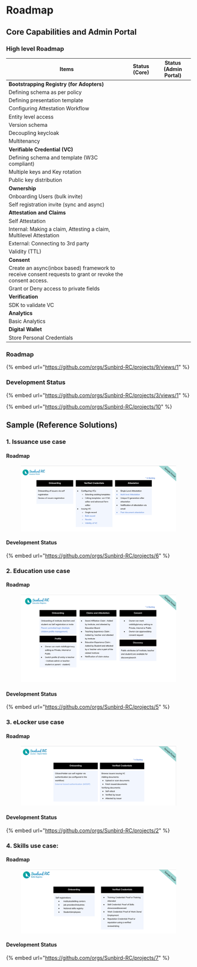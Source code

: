 # Roadmap

## Core Capabilities and Admin Portal

### High level Roadmap

<table><thead><tr><th>Items</th><th data-type="select">Status (Core)</th><th data-type="select">Status (Admin Portal)</th></tr></thead><tbody><tr><td><strong>Bootstrapping Registry (for Adopters)</strong></td><td></td><td></td></tr><tr><td>Defining schema as per policy</td><td></td><td></td></tr><tr><td>Defining presentation template </td><td></td><td></td></tr><tr><td>Configuring Attestation Workflow</td><td></td><td></td></tr><tr><td>Entity level access</td><td></td><td></td></tr><tr><td>Version schema</td><td></td><td></td></tr><tr><td>Decoupling keycloak</td><td></td><td></td></tr><tr><td>Multitenancy</td><td></td><td></td></tr><tr><td><strong>Verifiable Credential (VC)</strong></td><td></td><td></td></tr><tr><td>Defining schema and template (W3C compliant) </td><td></td><td></td></tr><tr><td>Multiple keys and Key rotation</td><td></td><td></td></tr><tr><td>Public key distribution</td><td></td><td></td></tr><tr><td><strong>Ownership</strong></td><td></td><td></td></tr><tr><td>Onboarding Users (bulk invite)</td><td></td><td></td></tr><tr><td>Self registration invite (sync and async)</td><td></td><td></td></tr><tr><td><strong>Attestation and Claims</strong></td><td></td><td></td></tr><tr><td>Self Attestation</td><td></td><td></td></tr><tr><td>Internal: Making a claim, Attesting a claim, Multilevel Attestation </td><td></td><td></td></tr><tr><td>External: Connecting to 3rd party </td><td></td><td></td></tr><tr><td>Validity (TTL)</td><td></td><td></td></tr><tr><td><strong>Consent</strong></td><td></td><td></td></tr><tr><td>Create an async(inbox based) framework to receive consent requests to grant or revoke the consent access.</td><td></td><td></td></tr><tr><td>Grant or Deny access to private fields</td><td></td><td></td></tr><tr><td><strong>Verification</strong></td><td></td><td></td></tr><tr><td>SDK to validate VC</td><td></td><td></td></tr><tr><td><strong>Analytics</strong></td><td></td><td></td></tr><tr><td>Basic Analytics</td><td></td><td></td></tr><tr><td><strong>Digital Wallet</strong></td><td></td><td></td></tr><tr><td>Store Personal Credentials</td><td></td><td></td></tr></tbody></table>

### Roadmap

{% embed url="https://github.com/orgs/Sunbird-RC/projects/9/views/1" %}

### Development Status

{% embed url="https://github.com/orgs/Sunbird-RC/projects/3/views/1" %}

{% embed url="https://github.com/orgs/Sunbird-RC/projects/10" %}

## Sample (Reference Solutions)

### 1. Issuance use case

#### Roadmap

<figure><img src="../.gitbook/assets/Screenshot 2022-11-08 at 1.08.50 PM.png" alt=""><figcaption></figcaption></figure>

#### Development Status

{% embed url="https://github.com/orgs/Sunbird-RC/projects/6" %}

### 2. Education use case

#### Roadmap

<figure><img src="../.gitbook/assets/Screenshot 2022-11-08 at 1.05.49 PM (1).png" alt=""><figcaption></figcaption></figure>

#### Development Status

{% embed url="https://github.com/orgs/Sunbird-RC/projects/5" %}

### 3. eLocker use case

#### Roadmap

<figure><img src="../.gitbook/assets/Screenshot 2022-11-08 at 1.11.49 PM.png" alt=""><figcaption></figcaption></figure>

#### Development Status

{% embed url="https://github.com/orgs/Sunbird-RC/projects/2" %}

### 4. Skills use case:

#### Roadmap

<figure><img src="../.gitbook/assets/Screenshot 2022-11-08 at 1.13.55 PM.png" alt=""><figcaption></figcaption></figure>

#### Development Status

{% embed url="https://github.com/orgs/Sunbird-RC/projects/7" %}

